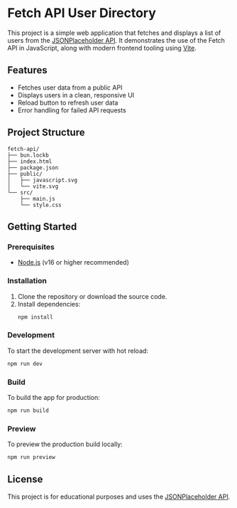 # Fetch API User Directory

This project is a simple web application that fetches and displays a list of users from the [JSONPlaceholder API](https://jsonplaceholder.typicode.com/users). It demonstrates the use of the Fetch API in JavaScript, along with modern frontend tooling using [Vite](https://vitejs.dev/).

## Features

- Fetches user data from a public API
- Displays users in a clean, responsive UI
- Reload button to refresh user data
- Error handling for failed API requests

## Project Structure

```
fetch-api/
├── bun.lockb
├── index.html
├── package.json
├── public/
│   ├── javascript.svg
│   └── vite.svg
└── src/
    ├── main.js
    └── style.css
```

## Getting Started

### Prerequisites

- [Node.js](https://nodejs.org/) (v16 or higher recommended)

### Installation

1. Clone the repository or download the source code.
2. Install dependencies:
   ```bash
   npm install
   ```

### Development

To start the development server with hot reload:

```bash
npm run dev
```

### Build

To build the app for production:

```bash
npm run build
```

### Preview

To preview the production build locally:

```bash
npm run preview
```

## License

This project is for educational purposes and uses the [JSONPlaceholder API](https://jsonplaceholder.typicode.com/).
